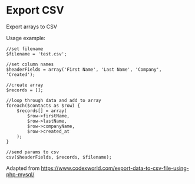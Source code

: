 # Export CSV
Export arrays to CSV

Usage example:

```
//set filename
$filename = 'test.csv';

//set column names
$headerFields = array('First Name', 'Last Name', 'Company', 'Created');

//create array
$records = [];

//loop through data and add to array
foreach($contacts as $row) {
    $records[] = array(
        $row->firstName, 
        $row->lastName, 
        $row->companyName, 
        $row->created_at
    );
}

//send params to csv 
csv($headerFields, $records, $filename);
```

Adapted from https://www.codexworld.com/export-data-to-csv-file-using-php-mysql/
